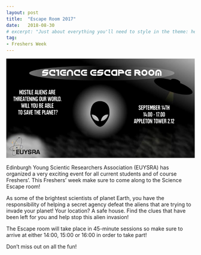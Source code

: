 ```yaml
---
layout: post
title:  "Escape Room 2017"
date:   2018-08-30
# excerpt: "Just about everything you'll need to style in the theme: headings, paragraphs, blockquotes, tables, code blocks, and more."
tag:
- Freshers Week
---
```


![alt text](assets/img/posts/freshersWeek2017.jpg)

Edinburgh Young Scientic Researchers Association (EUYSRA) has organized a very exciting event for all current students and of course Freshers’. This Freshers’ week make sure to come along to the Science Escape room!

As some of the brightest scientists of planet Earth, you have the responsibility of helping a secret agency defeat the aliens that are trying to invade your planet! Your location? A safe house. Find the clues that have been left for you and help stop this alien invasion!

The Escape room will take place in 45-minute sessions so make sure to arrive at either 14:00, 15:00 or 16:00 in order to take part!

Don’t miss out on all the fun!

